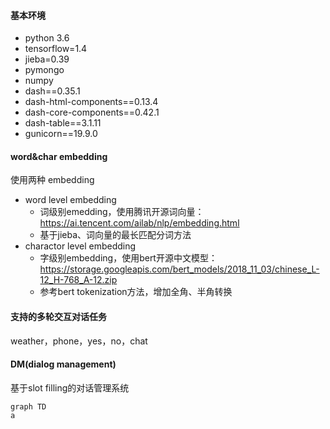 #### 基本环境

* python 3.6
* tensorflow=1.4
* jieba=0.39
* pymongo
* numpy
* dash==0.35.1 
* dash-html-components==0.13.4 
* dash-core-components==0.42.1  
* dash-table==3.1.11
* gunicorn==19.9.0

#### word&char embedding

使用两种 embedding

* word level embedding
	* 词级别emedding，使用腾讯开源词向量：https://ai.tencent.com/ailab/nlp/embedding.html
	* 基于jieba、词向量的最长匹配分词方法
* charactor level embedding
	* 字级别embedding，使用bert开源中文模型： https://storage.googleapis.com/bert_models/2018_11_03/chinese_L-12_H-768_A-12.zip
	* 参考bert tokenization方法，增加全角、半角转换

#### 支持的多轮交互对话任务

weather，phone，yes，no，chat

#### DM(dialog management)
基于slot filling的对话管理系统

```mermaid
graph TD
a
```

